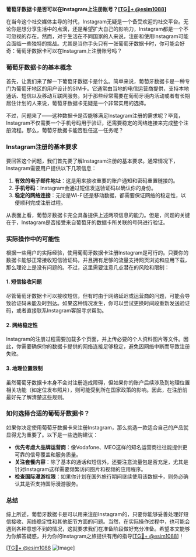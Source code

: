 **葡萄牙数据卡是否可以在Instagram上注册账号？[[TG💪+ @esim1088](https://t.me/s/esim1088)]**

在当今这个社交媒体主导的时代，Instagram无疑是一个备受欢迎的社交平台。无论你是想分享生活中的点滴，还是希望扩大自己的影响力，Instagram都是一个不可忽视的存在。然而，对于生活在不同国家的人来说，注册和使用Instagram可能会面临一些独特的挑战。尤其是当你手头只有一张葡萄牙数据卡时，你可能会好奇：葡萄牙数据卡可以在Instagram上注册账号吗？

### 葡萄牙数据卡的基本概念

首先，让我们来了解一下葡萄牙数据卡是什么。简单来说，葡萄牙数据卡是一种专门为葡萄牙地区的用户设计的SIM卡。它通常由当地的电信运营商提供，支持本地通话、短信以及移动互联网服务。对于那些经常需要在葡萄牙境内活动或者有长期居住计划的人来说，葡萄牙数据卡无疑是一个非常实用的选择。

不过，问题来了——这种数据卡是否能够满足Instagram注册的需求呢？毕竟，Instagram不仅需要一个手机号码用于验证，还需要稳定的网络连接来完成整个注册流程。那么，葡萄牙数据卡能否胜任这一任务呢？

### Instagram注册的基本要求

要回答这个问题，我们首先要了解Instagram注册的基本要求。通常情况下，Instagram需要用户提供以下几项信息：

1. **有效的电子邮件地址**：这是用来接收重要的账户通知和密码重置链接的。
2. **手机号码**：Instagram会通过短信发送验证码以确认你的身份。
3. **稳定的网络连接**：无论是Wi-Fi还是移动数据，都需要保证网络的稳定性，以便顺利完成注册过程。

从表面上看，葡萄牙数据卡完全具备提供上述两项信息的能力。但是，问题的关键在于，Instagram是否接受来自葡萄牙的数据卡所关联的号码进行验证。

### 实际操作中的可能性

根据一些用户的实际经验，使用葡萄牙数据卡注册Instagram是可行的。只要你的数据卡能够正常接收短信验证码，并且拥有足够的流量支持网页浏览和应用下载，那么理论上是没有问题的。不过，这里需要注意几点潜在的风险和限制：

#### 1. 短信接收问题
尽管葡萄牙数据卡可以接收短信，但有时由于网络延迟或运营商的问题，可能会导致验证码未能及时到达。如果这种情况发生，你可以尝试更换时间段重新发送验证码，或者直接联系Instagram客服寻求帮助。

#### 2. 网络稳定性
Instagram的注册过程需要加载多个页面，并上传必要的个人资料图片等文件。因此，你需要确保你的数据卡提供的网络连接足够稳定，避免因网络中断而导致注册失败。

#### 3. 地理位置限制
虽然葡萄牙数据卡本身不会对注册造成障碍，但如果你的账户后续涉及到地理位置相关功能（如定位发布照片），则可能受到所在国家政策的影响。因此，在注册前最好先了解清楚这些规则。

### 如何选择合适的葡萄牙数据卡？

如果你决定使用葡萄牙数据卡来注册Instagram，那么挑选一款适合自己的产品就显得尤为重要了。以下是一些选购建议：

- **优先考虑大品牌运营商**：像Vodafone、MEO这样的知名运营商往往能提供更可靠的信号覆盖和服务质量。
- **关注套餐内容**：除了基本的通话和短信外，还要注意流量包是否充足，尤其是针对Instagram这样需要频繁访问图片和视频的应用程序。
- **检查国际漫游权限**：如果你计划在国外旅行期间继续使用该数据卡，则务必确认其是否支持国际漫游服务。

### 总结

综上所述，葡萄牙数据卡是可以用来注册Instagram的，只要你能够妥善处理好短信接收、网络稳定性和其他细节方面的问题。当然，在实际操作过程中，也可能会遇到各种意想不到的情况，这就要求我们在准备阶段做好充分准备。希望本文能够为你解答疑惑，并为你的Instagram之旅提供有用的指导[[TG💪+ @esim1088](https://t.me/s/esim1088)]！

[[TG💪+ @esim1088](https://t.me/s/esim1088) ![Image](https://i.postimg.cc/4NQfJmqS/Snipaste-2025-05-13-00-14-12.png)]